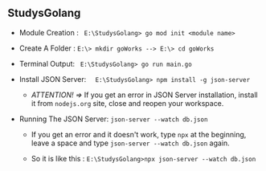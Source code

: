 StudysGolang
-------------------------------------------------------
- Module Creation :
```  E:\StudysGolang> go mod init <module name> ```

- Create A Folder : 
``` E:\> mkdir goWorks --> E:\> cd goWorks ```

- Terminal Output: 
```  E:\StudysGolang> go run main.go ```

- Install JSON Server:
```  E:\StudysGolang> npm install -g json-server```
  - *ATTENTION! =>* If you get an error in JSON Server installation, install it from ```nodejs.org``` site, close and reopen your workspace.

- Running The JSON Server:
```json-server --watch db.json```
  - If you get an error and it doesn't work, type ```npx``` at the beginning, leave a space and type ```json-server --watch db.json``` again.

  - So it is like this : ```E:\StudysGolang>npx json-server --watch db.json```
